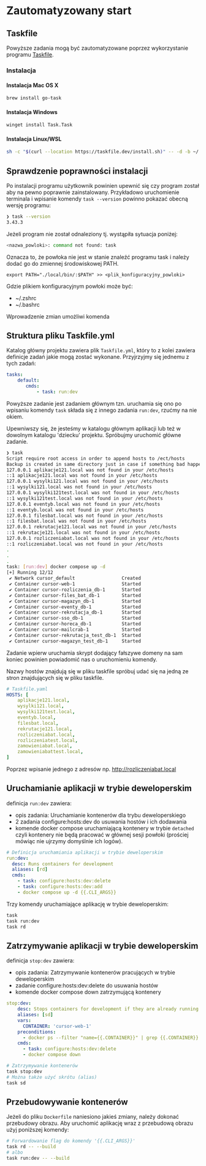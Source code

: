 # Zautomatyzowany start

## Taskfile

Powyższe zadania mogą być zautomatyzowane poprzez wykorzystanie programu [Taskfile](https://taskfile.dev/).

### Instalacja

#### Instalacja Mac OS X

```bash
brew install go-task
```

#### Instalacja Windows

```bash
winget install Task.Task
```

#### Instalacja Linux/WSL

```bash
sh -c "$(curl --location https://taskfile.dev/install.sh)" -- -d -b ~/.local/bin
```

## Sprawdzenie poprawności instalacji

Po instalacji programu użytkownik powinien upewnić się czy program został aby na pewno poprawnie zainstalowany. Przykładowo uruchomienie terminala i wpisanie komendy `task --version` powinno pokazać obecną wersję programu:

```bash
❯ task --version
3.43.3
```

Jeżeli program nie został odnaleziony tj. wystąpiła sytuacja poniżej:

```bash
<nazwa_powloki>: command not found: task
```

Oznacza to, że powłoka nie jest w stanie znaleźć programu task i należy dodać go do zmiennej środowiskowej PATH.

```task
export PATH="./local/bin/:$PATH" >> <plik_konfiguracyjny_powloki>
```

Gdzie plikiem konfiguracyjnym powłoki może być:
- ~/.zshrc
- ~/.bashrc

Wprowadzenie zmian umożliwi komenda

## Struktura pliku Taskfile.yml

Katalog główny projektu zawiera plik `Taskfile.yml`, który to z kolei zawiera definicje zadań jakie mogą zostać wykonane. Przyjrzyjmy się jednemu z tych zadań:

```yaml
tasks:
    default:
       cmds:
           - task: run:dev
```

Powyższe zadanie jest zadaniem głównym tzn. uruchamia się ono po wpisaniu komendy `task` składa się z innego zadania `run:dev`, rzućmy na nie okiem.

Upewniwszy się, że jesteśmy w katalogu głównym aplikacji lub też w dowolnym katalogu 'dziecku' projektu. Spróbujmy uruchomić główne zadanie.

```bash
❯ task
Script require root access in order to append hosts to /ect/hosts
Backup is created in same directory just in case if something bad happened!
127.0.0.1 aplikacje121.local was not found in your /etc/hosts
::1 aplikacje121.local was not found in your /etc/hosts
127.0.0.1 wysylki121.local was not found in your /etc/hosts
::1 wysylki121.local was not found in your /etc/hosts
127.0.0.1 wysylki121test.local was not found in your /etc/hosts
::1 wysylki121test.local was not found in your /etc/hosts
127.0.0.1 eventyb.local was not found in your /etc/hosts
::1 eventyb.local was not found in your /etc/hosts
127.0.0.1 filesbat.local was not found in your /etc/hosts
::1 filesbat.local was not found in your /etc/hosts
127.0.0.1 rekrutacje121.local was not found in your /etc/hosts
::1 rekrutacje121.local was not found in your /etc/hosts
127.0.0.1 rozliczeniabat.local was not found in your /etc/hosts
::1 rozliczeniabat.local was not found in your /etc/hosts
.
.
.
task: [run:dev] docker compose up -d
[+] Running 12/12
 ✔ Network cursor_default                 Created                                                                                                                     0.0s
 ✔ Container cursor-web-1                 Started                                                                                                                     0.5s
 ✔ Container cursor-rozliczenia_db-1      Started                                                                                                                     0.3s
 ✔ Container cursor-files_bat_db-1        Started                                                                                                                     0.5s
 ✔ Container cursor-magazyn_db-1          Started                                                                                                                     0.5s
 ✔ Container cursor-eventy_db-1           Started                                                                                                                     0.6s
 ✔ Container cursor-rekrutacja_db-1       Started                                                                                                                     0.3s
 ✔ Container cursor-sso_db-1              Started                                                                                                                     0.3s
 ✔ Container cursor-horeca_db-1           Started                                                                                                                     0.6s
 ✔ Container cursor-mailcrab-1            Started                                                                                                                     0.6s
 ✔ Container cursor-rekrutacja_test_db-1  Started                                                                                                                     0.5s
 ✔ Container cursor-magazyn_test_db-1     Started                                                                                                                     0.3s
```

Zadanie wpierw uruchamia skrypt dodający fałszywe domeny na sam koniec powinien powiadomić nas o uruchomieniu komendy.

Nazwy hostów znajdują się w pliku taskfile spróbuj udać się na jedną ze stron znajdujących się w pliku taskfile.

```yaml
# Taskfile.yaml
HOSTS: [
    aplikacje121.local,
    wysylki121.local,
    wysylki121test.local,
    eventyb.local,
    filesbat.local,
    rekrutacje121.local,
    rozliczeniabat.local,
    rozliczeniatest.local,
    zamowieniabat.local,
    zamowieniabattest.local,
]
```

Poprzez wpisanie jednego z adresów np. http://rozliczeniabat.local

## Uruchamianie aplikacji w trybie deweloperskim

definicja `run:dev` zawiera:
- opis zadania: Uruchamianie kontenerów dla trybu deweloperskiego
- 2 zadania configure:hosts:dev do usuwania hostów i ich dodawania
- komende docker compose uruchamiającą kontenery w trybie `detached` czyli kontenery nie będą pracować w głównej sesji powłoki (prościej mówiąc nie ujrzymy domyślnie ich logów).

```yaml
# Definicja uruchamiania aplikacji w trybie deweloperskim
run:dev:
  desc: Runs containers for development
  aliases: [rd]
  cmds:
    - task: configure:hosts:dev:delete
    - task: configure:hosts:dev:add
    - docker compose up -d {{.CLI_ARGS}}
```

Trzy komendy uruchamiające aplikację w trybie deweloperskim:

```bash
task
task run:dev
task rd
```

## Zatrzymywanie  aplikacji w trybie deweloperskim

definicja `stop:dev` zawiera:
- opis zadania: Zatrzymywanie kontenerów pracujących w trybie deweloperskim
- zadanie configure:hosts:dev:delete do usuwania hostów
- komende docker compose down zatrzymującą kontenery

```yaml
stop:dev:
    desc: Stops containers for development if they are already running
    aliases: [sd]
    vars:
      CONTAINER: 'cursor-web-1'
    preconditions:
      - docker ps --filter "name={{.CONTAINER}}" | grep {{.CONTAINER}}
    cmds:
      - task: configure:hosts:dev:delete
      - docker compose down
```

```bash
# Zatrzymywanie kontenerów
task stop:dev
# Można także użyć skrótu (alias)
task sd
```

## Przebudowywanie kontenerów

Jeżeli do pliku `Dockerfile` naniesiono jakieś zmiany, należy dokonać przebudowy obrazu. Aby uruchomić aplikację wraz z przebudową obrazu użyj poniższej komendy:

```bash
# Forwardowanie flag do komendy '{{.CLI_ARGS}}'
task rd -- --build
# albo
task run:dev -- --build
```


